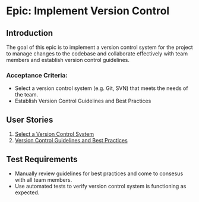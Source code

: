 
# Epic: Implement Version Control

## Introduction

The goal of this epic is to implement a version control system for the project to manage changes to the codebase and collaborate effectively with team members and establish version control guidelines.
### Acceptance Criteria:
- Select a version control system (e.g. Git, SVN) that meets the needs of the team.
- Establish Version Control Guidelines and Best Practices

## User Stories
1. [Select a Version Control System](/documentation/templates/theme/initiatives/epics/stories/versionControlSystems.md)
2. [Version Control Guidelines and Best Practices](/documentation/templates/theme/initiatives/epics/stories/ProperHeading.md)

## Test Requirements
- Manually review guidelines for best practices and come to consesus with all team members.
- Use automated tests to verify version control system is functioning as expected.